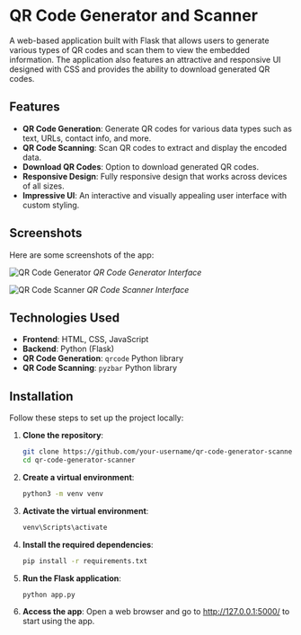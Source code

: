 # QR Code Generator and Scanner

A web-based application built with Flask that allows users to generate various types of QR codes and scan them to view the embedded information. The application also features an attractive and responsive UI designed with CSS and provides the ability to download generated QR codes.

## Features

- **QR Code Generation**: Generate QR codes for various data types such as text, URLs, contact info, and more.
- **QR Code Scanning**: Scan QR codes to extract and display the encoded data.
- **Download QR Codes**: Option to download generated QR codes.
- **Responsive Design**: Fully responsive design that works across devices of all sizes.
- **Impressive UI**: An interactive and visually appealing user interface with custom styling.

## Screenshots

Here are some screenshots of the app:

![QR Code Generator](./screenshots/generator.png)
*QR Code Generator Interface*

![QR Code Scanner](./screenshots/scanner.png)
*QR Code Scanner Interface*

## Technologies Used

- **Frontend**: HTML, CSS, JavaScript 
- **Backend**: Python (Flask)
- **QR Code Generation**: `qrcode` Python library
- **QR Code Scanning**: `pyzbar` Python library

## Installation

Follow these steps to set up the project locally:

1. **Clone the repository**:
   ```bash
   git clone https://github.com/your-username/qr-code-generator-scanner.git
   cd qr-code-generator-scanner

2. **Create a virtual environment**:
   ```bash
   python3 -m venv venv

3. **Activate the virtual environment**:
   ```bash
   venv\Scripts\activate
   
4. **Install the required dependencies**:
   ```bash
   pip install -r requirements.txt
5. **Run the Flask application**:
   ```bash
   python app.py
6. **Access the app**:
   Open a web browser and go to http://127.0.0.1:5000/ to start using the app.


